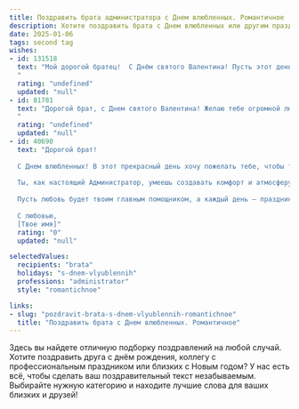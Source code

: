 ```yaml
---
title: Поздравить брата администратора с Днем влюбленных. Романтичное
description: Хотите поздравить брата с Днем влюбленных или другим праздником? Наш ИИ создаст незабываемое поздравление, а вы обязательно выделитесь среди других.  
date: 2025-01-06
tags: second tag
wishes:
- id: 131518
  text: "Мой дорогой братец!  С Днём святого Валентина! Пусть этот день будет наполнен нежностью, романтикой и любовью – той самой, что согревает сердце и делает жизнь ярче.  Желаю тебе встретить свою Валентинку, ту единственную, с которой ты будешь готов делить всё на свете,  и строить вместе прекрасное будущее.  Пусть ваша любовь будет крепкой, как гранит, и нежной, как утренний рассвет.  С праздником!
  "
  rating: "undefined"
  updated: "null"
- id: 81781
  text: "Дорогой брат, с Днем святого Валентина! Желаю тебе огромной любви,  ярких эмоций и бесконечного счастья! Пусть твоя жизнь будет полна романтики, как и твоя работа администратором. Ты  - настоящий профессионал, который создает уют и  красоту для других,  и пусть та же любовь и забота будут  вокруг  тебя.
  "
  rating: "undefined"
  updated: "null"
- id: 40690
  text: "Дорогой брат!
  
  С Днем влюбленных! В этот прекрасный день хочу пожелать тебе, чтобы твое сердце всегда было наполнено теплотой и радостью любви. Пусть каждый миг, проведенный с любимым человеком, дарит незабываемые эмоции и вдохновение, словно нежные звуки романтической мелодии.
  
  Ты, как настоящий Администратор, умеешь создавать комфорт и атмосферу гармонии вокруг себя. Пусть и в личной жизни рядом будут только самые яркие и искренние чувства. Желаю тебе найти ту единственную, с которой каждая встреча будет приносить счастье, а каждый день — новые открытия.
  
  Пусть любовь будет твоим главным помощником, а каждый день — праздником, наполненным взаимопониманием и уважением. Живи с открытым сердцем, верь в чудеса, и они обязательно произойдут!
  
  С любовью,
  [Твое имя]"
  rating: "0"
  updated: "null"

selectedValues:
  recipients: "brata"
  holidays: "s-dnem-vlyublennih"
  professions: "administrator"
  style: "romantichnoe"

links:
- slug: "pozdravit-brata-s-dnem-vlyublennih-romantichnoe"
  title: "Поздравить брата с Днем влюбленных. Романтичное"
---
```


Здесь вы найдете отличную подборку поздравлений на любой случай. 
Хотите поздравить друга с днём рождения, коллегу с профессиональным праздником или близких с Новым годом? У нас есть всё, чтобы сделать ваш поздравительный текст незабываемым. Выбирайте нужную категорию и находите лучшие слова для ваших близких и друзей!
